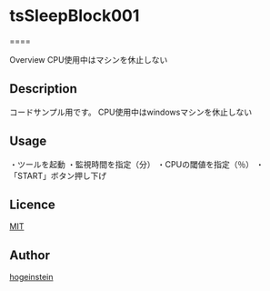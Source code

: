 ﻿# tsSleepBlock001
====

Overview
CPU使用中はマシンを休止しない

## Description
コードサンプル用です。
CPU使用中はwindowsマシンを休止しない

## Usage
・ツールを起動
・監視時間を指定（分）
・CPUの閾値を指定（％）
・「START」ボタン押し下げ


## Licence

[MIT](https://github.com/hogeinstein/tsSleepBlock001/blob/master/LICENSE)

## Author

[hogeinstein](https://github.com/hogeinstein)